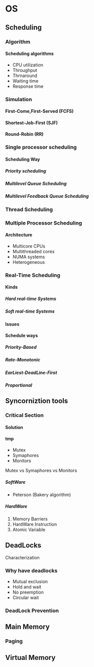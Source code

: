 # OS
## Scheduling 

### Algorithm
#### Scheduling algorithms
* CPU utilization
* Throughput
* Thrnaround
* Waiting time
* Response time
### Simulation


#### First-Come,First-Served (FCFS)
#### Shortest-Job-First (SJF)
#### Round-Robin (RR)

### Single processor scheduling

#### Scheduling Way

##### Priority scheduling
##### Multilevel Queue Scheduling
##### Multilevel Feedback Queue Scheduling

### Thread Scheduling

### Multiple Processor Scheduling

#### Architecture
* Multicore CPUs
* Multithreaded cores
* NUMA systems
* Heterogeneous

### Real-Time Scheduling
#### Kinds
##### Hard real-time Systems
##### Soft real-time Systems
#### Issues
#### Schedule ways
##### Priority-Based 
##### Rate-Monotonic 
##### EarLiest-DeadLine-First
##### Proportional

## Syncorniztion tools
### Critical Section
#### Solution
#### tmp
* Mutex
* Symaphores
* Monitors

Mutex vs Symaphores vs Monitors


##### SoftWare
* Peterson (Bakery algorithm)

##### HardWare
1. Memory Barriers
2. HardWare Instruction
3. Atomic Variable

## DeadLocks
Characterization

### Why have deadlocks
* Mutual exclusion
* Hold and wait
* No preemption
* Circular wait
### DeadLock Prevention


## Main Memory
### Paging

## Virtual Memory